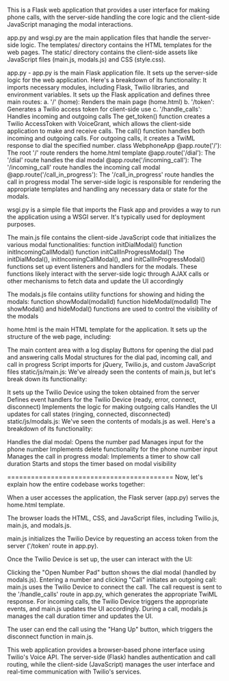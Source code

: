 This is a Flask web application that provides a user interface for making phone calls, with the server-side handling the core logic and the client-side JavaScript managing the modal interactions.

app.py and wsgi.py are the main application files that handle the server-side logic.
The templates/ directory contains the HTML templates for the web pages.
The static/ directory contains the client-side assets like JavaScript files (main.js, modals.js) and CSS (style.css).

app.py - app.py is the main Flask application file. It sets up the server-side logic for the web application. Here's a breakdown of its functionality:
It imports necessary modules, including Flask, Twilio libraries, and environment variables.
It sets up the Flask application and defines three main routes: a. '/' (home): Renders the main page (home.html) b. '/token': Generates a Twilio access token for client-side use c. '/handle_calls': Handles incoming and outgoing calls
The get_token() function creates a Twilio AccessToken with VoiceGrant, which allows the client-side application to make and receive calls.
The call() function handles both incoming and outgoing calls. For outgoing calls, it creates a TwiML response to dial the specified number.
class WebphoneApp
    @app.route('/'): The root '/' route renders the home.html template
    @app.route('/dial'): The '/dial' route handles the dial modal
    @app.route('/incoming_call'): The '/incoming_call' route handles the incoming call modal
    @app.route('/call_in_progress'): The '/call_in_progress' route handles the call in progress modal
The server-side logic is responsible for rendering the appropriate templates and handling any necessary data or state for the modals.

wsgi.py is a simple file that imports the Flask app and provides a way to run the application using a WSGI server. It's typically used for deployment purposes.

The main.js file contains the client-side JavaScript code that initializes the various modal functionalities:
    function initDialModal()
    function initIncomingCallModal()
    function initCallInProgressModal()
The initDialModal(), initIncomingCallModal(), and initCallInProgressModal() functions set up event listeners and handlers for the modals. These functions likely interact with the server-side logic through AJAX calls or other mechanisms to fetch data and update the UI accordingly

The modals.js file contains utility functions for showing and hiding the modals:
    function showModal(modalId)
    function hideModal(modalId)
The showModal() and hideModal() functions are used to control the visibility of the modals

home.html is the main HTML template for the application. It sets up the structure of the web page, including:

The main content area with a log display
Buttons for opening the dial pad and answering calls
Modal structures for the dial pad, incoming call, and call in progress
Script imports for jQuery, Twilio.js, and custom JavaScript files
static/js/main.js:
We've already seen the contents of main.js, but let's break down its functionality:

It sets up the Twilio Device using the token obtained from the server
Defines event handlers for the Twilio Device (ready, error, connect, disconnect)
Implements the logic for making outgoing calls
Handles the UI updates for call states (ringing, connected, disconnected)
static/js/modals.js:
We've seen the contents of modals.js as well. Here's a breakdown of its functionality:

Handles the dial modal:
Opens the number pad
Manages input for the phone number
Implements delete functionality for the phone number input
Manages the call in progress modal:
Implements a timer to show call duration
Starts and stops the timer based on modal visibility

==========================================
Now, let's explain how the entire codebase works together:

When a user accesses the application, the Flask server (app.py) serves the home.html template.

The browser loads the HTML, CSS, and JavaScript files, including Twilio.js, main.js, and modals.js.

main.js initializes the Twilio Device by requesting an access token from the server ('/token' route in app.py).

Once the Twilio Device is set up, the user can interact with the UI:

Clicking the "Open Number Pad" button shows the dial modal (handled by modals.js).
Entering a number and clicking "Call" initiates an outgoing call:
main.js uses the Twilio Device to connect the call.
The call request is sent to the '/handle_calls' route in app.py, which generates the appropriate TwiML response.
For incoming calls, the Twilio Device triggers the appropriate events, and main.js updates the UI accordingly.
During a call, modals.js manages the call duration timer and updates the UI.

The user can end the call using the "Hang Up" button, which triggers the disconnect function in main.js.

This web application provides a browser-based phone interface using Twilio's Voice API. The server-side (Flask) handles authentication and call routing, while the client-side (JavaScript) manages the user interface and real-time communication with Twilio's services.